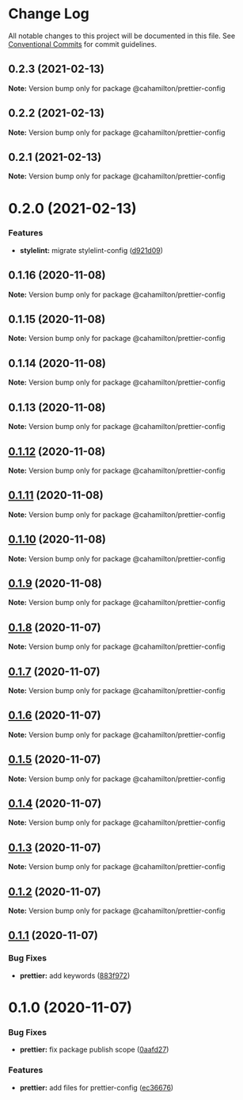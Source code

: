 # Change Log

All notable changes to this project will be documented in this file.
See [Conventional Commits](https://conventionalcommits.org) for commit guidelines.

## 0.2.3 (2021-02-13)

**Note:** Version bump only for package @cahamilton/prettier-config





## 0.2.2 (2021-02-13)

**Note:** Version bump only for package @cahamilton/prettier-config





## 0.2.1 (2021-02-13)

**Note:** Version bump only for package @cahamilton/prettier-config





# 0.2.0 (2021-02-13)


### Features

* **stylelint:** migrate stylelint-config ([d921d09](https://github.com/cahamilton/furphy/commit/d921d09282843f58075a3960ca83bc575f06433a))





## 0.1.16 (2020-11-08)

**Note:** Version bump only for package @cahamilton/prettier-config





## 0.1.15 (2020-11-08)

**Note:** Version bump only for package @cahamilton/prettier-config





## 0.1.14 (2020-11-08)

**Note:** Version bump only for package @cahamilton/prettier-config





## 0.1.13 (2020-11-08)

**Note:** Version bump only for package @cahamilton/prettier-config





## [0.1.12](https://github.com/cahamilton/furphy/compare/@cahamilton/prettier-config@0.1.11...@cahamilton/prettier-config@0.1.12) (2020-11-08)

**Note:** Version bump only for package @cahamilton/prettier-config





## [0.1.11](https://github.com/cahamilton/furphy/compare/@cahamilton/prettier-config@0.1.10...@cahamilton/prettier-config@0.1.11) (2020-11-08)

**Note:** Version bump only for package @cahamilton/prettier-config





## [0.1.10](https://github.com/cahamilton/furphy/compare/@cahamilton/prettier-config@0.1.9...@cahamilton/prettier-config@0.1.10) (2020-11-08)

**Note:** Version bump only for package @cahamilton/prettier-config





## [0.1.9](https://github.com/cahamilton/furphy/compare/@cahamilton/prettier-config@0.1.8...@cahamilton/prettier-config@0.1.9) (2020-11-08)

**Note:** Version bump only for package @cahamilton/prettier-config





## [0.1.8](https://github.com/cahamilton/furphy/compare/@cahamilton/prettier-config@0.1.7...@cahamilton/prettier-config@0.1.8) (2020-11-07)

**Note:** Version bump only for package @cahamilton/prettier-config





## [0.1.7](https://github.com/cahamilton/furphy/compare/@cahamilton/prettier-config@0.1.6...@cahamilton/prettier-config@0.1.7) (2020-11-07)

**Note:** Version bump only for package @cahamilton/prettier-config





## [0.1.6](https://github.com/cahamilton/furphy/compare/@cahamilton/prettier-config@0.1.5...@cahamilton/prettier-config@0.1.6) (2020-11-07)

**Note:** Version bump only for package @cahamilton/prettier-config





## [0.1.5](https://github.com/cahamilton/furphy/compare/@cahamilton/prettier-config@0.1.4...@cahamilton/prettier-config@0.1.5) (2020-11-07)

**Note:** Version bump only for package @cahamilton/prettier-config





## [0.1.4](https://github.com/cahamilton/furphy/compare/@cahamilton/prettier-config@0.1.3...@cahamilton/prettier-config@0.1.4) (2020-11-07)

**Note:** Version bump only for package @cahamilton/prettier-config





## [0.1.3](https://github.com/cahamilton/furphy/compare/@cahamilton/prettier-config@0.1.2...@cahamilton/prettier-config@0.1.3) (2020-11-07)

**Note:** Version bump only for package @cahamilton/prettier-config





## [0.1.2](https://github.com/cahamilton/furphy/compare/@cahamilton/prettier-config@0.1.1...@cahamilton/prettier-config@0.1.2) (2020-11-07)

**Note:** Version bump only for package @cahamilton/prettier-config





## [0.1.1](https://github.com/cahamilton/furphy/compare/@cahamilton/prettier-config@0.1.0...@cahamilton/prettier-config@0.1.1) (2020-11-07)


### Bug Fixes

* **prettier:** add keywords ([883f972](https://github.com/cahamilton/furphy/commit/883f97297913396391ab9ddee6ce02d456c8103f))





# 0.1.0 (2020-11-07)


### Bug Fixes

* **prettier:** fix package publish scope ([0aafd27](https://github.com/cahamilton/furphy/commit/0aafd275366bf3e35bcc6727ed6ab43bf98b1f4d))


### Features

* **prettier:** add files for prettier-config ([ec36676](https://github.com/cahamilton/furphy/commit/ec36676f8181c7e4aa5502cfa2171bee20b5afa9))
